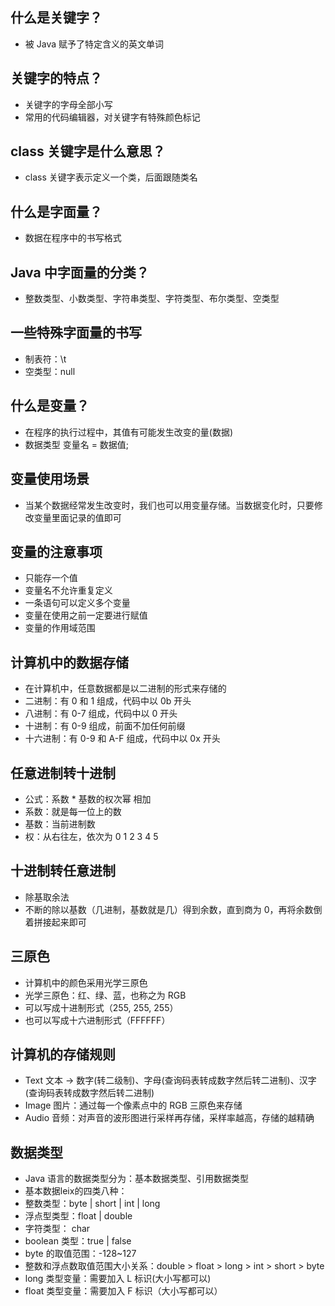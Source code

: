 ## 什么是关键字？
* 被 Java 赋予了特定含义的英文单词

## 关键字的特点？
* 关键字的字母全部小写
* 常用的代码编辑器，对关键字有特殊颜色标记

## class 关键字是什么意思？
* class 关键字表示定义一个类，后面跟随类名

## 什么是字面量？
* 数据在程序中的书写格式

## Java 中字面量的分类？
* 整数类型、小数类型、字符串类型、字符类型、布尔类型、空类型

## 一些特殊字面量的书写
* 制表符：\t
* 空类型：null

## 什么是变量？
* 在程序的执行过程中，其值有可能发生改变的量(数据)
* 数据类型 变量名 = 数据值;

## 变量使用场景
* 当某个数据经常发生改变时，我们也可以用变量存储。当数据变化时，只要修改变量里面记录的值即可

## 变量的注意事项
* 只能存一个值
* 变量名不允许重复定义
* 一条语句可以定义多个变量
* 变量在使用之前一定要进行赋值
* 变量的作用域范围

## 计算机中的数据存储
* 在计算机中，任意数据都是以二进制的形式来存储的
* 二进制：有 0 和 1 组成，代码中以 0b 开头
* 八进制：有 0-7 组成，代码中以 0 开头
* 十进制：有 0-9 组成，前面不加任何前缀
* 十六进制：有 0-9 和 A-F 组成，代码中以 0x 开头

## 任意进制转十进制
* 公式：系数 * 基数的权次幂 相加
* 系数：就是每一位上的数
* 基数：当前进制数
* 权：从右往左，依次为 0 1 2 3 4 5

## 十进制转任意进制
* 除基取余法
* 不断的除以基数（几进制，基数就是几）得到余数，直到商为 0，再将余数倒着拼接起来即可

## 三原色
* 计算机中的颜色采用光学三原色
* 光学三原色：红、绿、蓝，也称之为 RGB
* 可以写成十进制形式（255, 255, 255）
* 也可以写成十六进制形式（FFFFFF）

## 计算机的存储规则
* Text 文本 -> 数字(转二级制)、字母(查询码表转成数字然后转二进制)、汉字(查询码表转成数字然后转二进制)
* Image 图片：通过每一个像素点中的 RGB 三原色来存储
* Audio 音频：对声音的波形图进行采样再存储，采样率越高，存储的越精确

## 数据类型
* Java 语言的数据类型分为：基本数据类型、引用数据类型
* 基本数据leix的四类八种：
* 整数类型：byte | short | int | long
* 浮点型类型：float | double
* 字符类型： char
* boolean 类型：true | false
* byte 的取值范围：-128~127
* 整数和浮点数取值范围大小关系：double > float > long > int > short > byte
* long 类型变量：需要加入 L 标识(大小写都可以)
* float 类型变量：需要加入 F 标识（大小写都可以）
